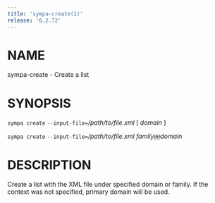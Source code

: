 ```yaml
---
title: 'sympa-create(1)'
release: '6.2.72'
---
```


# NAME

sympa-create - Create a list

# SYNOPSIS

`sympa create` `--input-file=`_/path/to/file.xml_ \[ _domain_ \]

`sympa create` `--input-file=`_/path/to/file.xml_ _family_`@@`_domain_

# DESCRIPTION

Create a list with the XML file under specified domain or family.
If the context was not specified, primary domain will be used.
